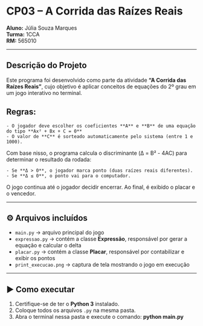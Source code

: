 # CP03 – A Corrida das Raízes Reais

**Aluno:** Júlia Souza Marques     
**Turma:** 1CCA  
**RM:** 565010  

---

## Descrição do Projeto

Este programa foi desenvolvido como parte da atividade **“A Corrida das Raízes Reais”**, cujo objetivo é aplicar conceitos de equações do 2º grau em um jogo interativo no terminal.

## Regras:
    - O jogador deve escolher os coeficientes **A** e **B** de uma equação do tipo **Ax² + Bx + C = 0**
    - O valor de **C** é sorteado automaticamente pelo sistema (entre 1 e 1000).

Com base nisso, o programa calcula o discriminante (Δ = B² - 4AC) para determinar o resultado da rodada:

    - Se **Δ > 0**, o jogador marca ponto (duas raízes reais diferentes).  
    - Se **Δ ≤ 0**, o ponto vai para o computador.

O jogo continua até o jogador decidir encerrar. Ao final, é exibido o placar e o vencedor.

---

## ⚙️ Arquivos incluídos

- `main.py` → arquivo principal do jogo  
- `expressao.py` → contém a classe **Expressão**, responsável por gerar a equação e calcular o delta  
- `placar.py` → contém a classe **Placar**, responsável por contabilizar e exibir os pontos  
- `print_execucao.png` → captura de tela mostrando o jogo em execução  

---

## ▶️ Como executar

1. Certifique-se de ter o **Python 3** instalado.  
2. Coloque todos os arquivos `.py` na mesma pasta.  
3. Abra o terminal nessa pasta e execute o comando:  **python main.py**
